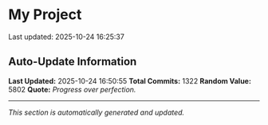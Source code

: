 # My Project


Last updated: 2025-10-24 16:25:37

















































































































































































































































































































































































































































































































































































































































































































































































































































































































































































































































































































































































































































































































































































































































































































































































































































































































































































## Auto-Update Information

**Last Updated:** 2025-10-24 16:50:55
**Total Commits:** 1322
**Random Value:** 5802
**Quote:** _Progress over perfection._

---
_This section is automatically generated and updated._